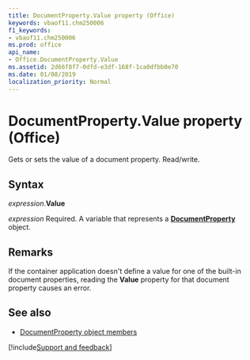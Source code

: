 ```yaml
---
title: DocumentProperty.Value property (Office)
keywords: vbaof11.chm250006
f1_keywords:
- vbaof11.chm250006
ms.prod: office
api_name:
- Office.DocumentProperty.Value
ms.assetid: 2d66f8f7-0dfd-e3df-168f-1ca0dfbb0e70
ms.date: 01/08/2019
localization_priority: Normal
---
```



# DocumentProperty.Value property (Office)

Gets or sets the value of a document property. Read/write.


## Syntax

_expression_.**Value**

_expression_ Required. A variable that represents a **[DocumentProperty](Office.DocumentProperty.md)** object.


## Remarks

If the container application doesn't define a value for one of the built-in document properties, reading the **Value** property for that document property causes an error.


## See also

- [DocumentProperty object members](overview/library-reference/documentproperty-members-office.md)

[!include[Support and feedback](~/includes/feedback-boilerplate.md)]